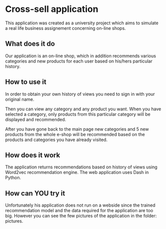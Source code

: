 # Cross-sell application

This application was created as a university project which aims to simulate a real life business assignement concerning on-line shops.

## What does it do
Our application is an on-line shop, which in addition recommends various categories and new products for each user based on his/hers particular history. 

## How to use it

In order to obtain your own history of views you need to sign in with your original name.

Then you can view any category and any product you want. When you have selected a category, only products from this particular category will be displayed and recommended. 

After you have gone back to the main page new categories and 5 new products from the whole e-shop will be recommended based on the products and categories you have already visited.

## How does it work

The application returns recommendations based on history of views using Word2vec recommendation engine. The web application uses Dash in Python.

## How can YOU try it

Unfortunately his application does not run on a webside since the trained recommendation model and the data required for the application are too big. 
However you can see the few pictures of the application in the folder: pictures.

